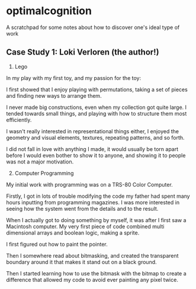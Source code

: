 # optimalcognition

A scratchpad for some notes about how to discover one's ideal type of work

## Case Study 1: Loki Verloren (the author!)

1. Lego

In my play with my first toy, and my passion for the toy:

I first showed that I enjoy playing with permutations, taking a set of pieces and finding new ways to arrange them.

I never made big constructions, even when my collection got quite large. I tended towards small things, and playing with how to structure them most efficiently.

I wasn't really interested in representational things either, I enjoyed the geometry and visual elements, textures, repeating patterns, and so forth.

I did not fall in love with anything I made, it would usually be torn apart before I would even bother to show it to anyone, and showing it to people was not a major motivation.

2. Computer Programming

My initial work with programming was on a TRS-80 Color Computer. 

Firstly, I got in lots of trouble modifying the code my father had spent many hours inputting from programming magazines. I was more interested in seeing how the system went from the details and to the result.

When I actually got to doing something by myself, it was after I first saw a Macintosh computer. My very first piece of code combined multi dimensional arrays and boolean logic, making a sprite.

I first figured out how to paint the pointer.

Then I somewhere read about bitmasking, and created the transparent boundary around it that makes it stand out on a black ground.

Then I started learning how to use the bitmask with the bitmap to create a difference that allowed my code to avoid ever painting any pixel twice.

